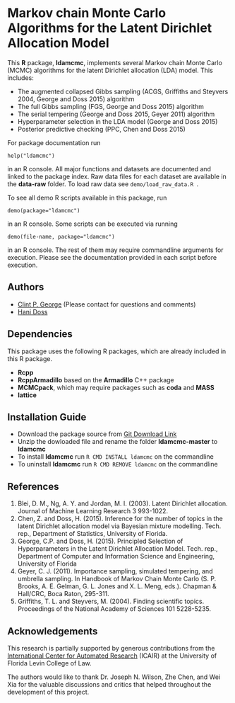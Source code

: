 Markov chain Monte Carlo Algorithms for the Latent Dirichlet Allocation Model
=============================================================================

This **R** package, **ldamcmc**, implements several Markov chain Monte Carlo (MCMC) algorithms for the latent Dirichlet allocation (LDA) model. This includes: 

* The augmented collapsed Gibbs sampling (ACGS, Griffiths and Steyvers 2004, George and Doss 2015) algorithm
* The full Gibbs sampling (FGS, George and Doss 2015) algorithm
* The serial tempering (George and Doss 2015, Geyer 2011) algorithm 
* Hyperparameter selection in the LDA model (George and Doss 2015) 
* Posterior predictive checking (PPC, Chen and Doss 2015)

For package documentation run 

``` help("ldamcmc") ```

in an R console. All major functions and datasets are documented and linked to the package index. Raw data files for each dataset are available in the **data-raw** folder. To load raw data see ``` demo/load_raw_data.R  ```.    

To see all demo R scripts available in this package, run 

``` demo(package="ldamcmc") ```

in an R console. Some scripts can be executed via running  

``` demo(file-name, package="ldamcmc") ```

in an R console. The rest of them may require commandline arguments for execution. Please see the documentation provided in each script before execution.    

Authors
----------------------------
* [Clint P. George](http://www.cise.ufl.edu/~cgeorge) (Please contact for questions and comments)
* [Hani Doss](http://www.stat.ufl.edu/~doss) 

Dependencies
----------------------------

This package uses the following R packages, which are already included in this R package.   
* **Rcpp**
* **RcppArmadillo** based on the **Armadillo** C++ package 
* **MCMCpack**, which may require packages such as **coda** and **MASS** 
* **lattice**

Installation Guide 
------------------

* Download the package source from [Git Download Link](https://github.com/clintpgeorge/ldamcmc/archive/master.zip)
* Unzip the dowloaded file and rename the folder **ldamcmc-master** to **ldamcmc** 
* To install **ldamcmc** run ```R CMD INSTALL ldamcmc``` on the commandline 
* To uninstall **ldamcmc** run ```R CMD REMOVE ldamcmc``` on the commandline 

References
----------

1. Blei, D. M., Ng, A. Y. and Jordan, M. I. (2003). Latent Dirichlet 
allocation. Journal of Machine Learning Research 3 993-1022.
2. Chen, Z. and Doss, H. (2015). Inference for the number of topics in the 
latent Dirichlet allocation model via Bayesian mixture modelling. Tech. rep., 
Department of Statistics, University of Florida.
3. George, C.P. and Doss, H. (2015). Principled Selection of Hyperparameters 
in the Latent Dirichlet Allocation Model. Tech. rep., Department of 
Computer and Information Science and Engineering, University of Florida 
4. Geyer, C. J. (2011). Importance sampling, simulated tempering, and 
umbrella sampling. In Handbook of Markov Chain Monte Carlo (S. P. Brooks, A. 
E. Gelman, G. L. Jones and X. L. Meng, eds.). Chapman & Hall/CRC, Boca Raton, 
295-311.
5. Griffiths, T. L. and Steyvers, M. (2004). Finding scientific topics. 
Proceedings of the National Academy of Sciences 101 5228-5235.

Acknowledgements
----------------

This research is partially supported by generous contributions from the [International Center for Automated Research](http://www.law.ufl.edu/academics/institutes/icair) (ICAIR) at the University of Florida Levin College of Law. 

The authors would like to thank Dr. Joseph N. Wilson, Zhe Chen, and Wei Xia for the valuable discussions and critics that helped throughout the development of this project.

